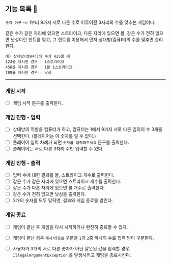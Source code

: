 ## 기능 목록 🚀

`숫자 야구` -> 1부터 9까지 서로 다른 수로 이루어진 3자리의 수를 맞추는 게임이다.

같은 수가 같은 자리에 있으면 스트라이크, 다른 자리에 있으면 볼, 같은 수가 전혀 없으면 낫싱이란 힌트를 얻고, 그 힌트를 이용해서 먼저 상대방(컴퓨터)의 수를 맞추면 승리한다.
```
예) 상대방(컴퓨터)의 수가 425일 때
123을 제시한 경우 : 1스트라이크
456을 제시한 경우 : 1볼 1스트라이크
789를 제시한 경우 : 낫싱
```

---

### 게임 시작
- [ ] 게임 시작 문구를 출력한다.

### 게임 진행 - 입력
- [ ] 상대방의 역할을 컴퓨터가 하고, 컴퓨터는 1에서 9까지 서로 다른 임의의 수 3개를 선택한다. (플레이어는 이 숫자를 알 수 없다.)
- [ ] 플레이어 입력 차례가 되면 `숫자를 입력해주세요` 문구를 출력한다.
- [ ] 플레이어는 서로 다른 3자리 수만 입력할 수 있다.

### 게임 진행 - 출력
- [ ] 입력 수에 대한 결과를 볼, 스트라이크 개수로 출력한다.
- [ ] 같은 수가 같은 자리에 있으면 스트라이크 개수를 출력한다.
- [ ] 같은 수가 다른 자리에 있으면 볼 개수로 출력한다.
- [ ] 같은 수가 전혀 없으면 낫싱을 출력한다.
- [ ] 3개의 숫자를 모두 맞히면, 결과와 게임 종료를 알린다.

### 게임 종료
- [ ] 게임이 끝난 후 게임을 다시 시작하거나 완전히 종료할 수 있다.
- [ ] 게임이 끝난 경우 `재시작`/`종료` 구분을 `1`과 `2`중 하나의 수로 입력 받아 구분한다.
- [ ] 사용자가 3개의 서로 다른 숫자가 아닌 잘못된 값을 입력할 경우, `IllegalArgumentException` 를 발생시키고 게임을 종료시킨다.

